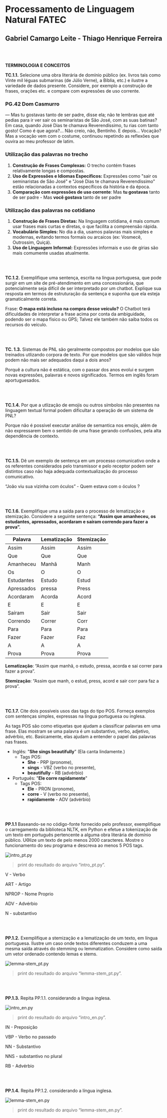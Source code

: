 <h1> Processamento de Linguagem Natural FATEC </h1>
<h2> Gabriel Camargo Leite - Thiago Henrique Ferreira </h2>

<br><br>

**TERMINOLOGIA E CONCEITOS**

**TC.1.1.** Selecione uma obra literária de domínio público (ex. livros tais como Vinte mil léguas
submarinas (de Júlio Verne), a Bíblia, etc.) e ilustre a variedade de dados presente. Considere,
por exemplo a construção de frases, orações etc. e compare com expressões de uso corrente.

### **PG.42 Dom Casmurro**

— Mas tu gostavas tanto de ser padre, disse ela; não te lembras que até pedias
para ir ver sair os seminaristas de São José, com as suas batinas? Em casa,
quando José Dias te chamava Reverendíssimo, tu rias com tanto gosto! Como é
que agora?... Não creio, não, Bentinho. E depois... Vocação? Mas a vocação vem
com o costume, continuou repetindo as reflexões que ouvira ao meu professor de
latim.

### Utilização das palavras no trecho

1. **Construção de Frases Complexas:** O trecho contém frases relativamente longas e compostas.
2. **Uso de Expressões e Idiomas Específicos:** Expressões como "sair os seminaristas de São José" e "José Dias te chamava Reverendíssimo" estão relacionadas a contextos específicos da história e da época.
3. **Comparação com expressões de uso corrente**:
Mas **tu gostavas** tanto de ser padre - Mas **você gostava** tanto de ser padre

### Utilização das palavras no cotidiano

1. **Construção de Frases Diretas:** Na linguagem cotidiana, é mais comum usar frases mais curtas e diretas, o que facilita a compreensão rápida.
2. **Vocabulário Simples:** No dia a dia, usamos palavras mais simples e modernas, evitando termos formais ou arcaicos (ex: Vosmecê, Outrossim, Quiçá).
3. **Uso de Linguagem Informal:** Expressões informais e uso de gírias são mais comumente usadas atualmente.

<br><br>

**TC.1.2.** Exemplifique uma sentença, escrita na língua portuguesa, que pode surgir em um site de
pré-atendimento em uma concessionária, que potencialmente seja difícil de ser interpretado por
um chatbot. Explique sua resposta em termos de estruturação da sentença e suponha que ela
esteja gramaticalmente correta.

Frase: **O mapa está incluso na compra desse veículo?**
O Chatbot terá dificuldades de interpretar a frase acima por conta da ambiguidade, podendo ser o mapa físico ou GPS;
Talvez ele também não saiba todos os recursos do veículo.

<br><br>

**TC. 1.3.** Sistemas de PNL são geralmente compostos por modelos que são treinados utlizando
corpora de texto. Por que modelos que são válidos hoje podem não mais ser adequados daqui a
dois anos?

Porquê a cultura não é estática, com o passar dos anos evolui e surgem novas expressões, palavras e novos significados.  Termos em inglês foram aportuguesados.

<br><br>

**TC.1.4.** Por que a utlização de emojis ou outros símbolos não presentes na linguagem textual
formal podem dificultar a operação de um sistema de PNL?

Porque não é possivel executar análise de semantica nos emojis, além de não expressarem bem o sentido de uma frase gerando confusões, pela alta dependência de contexto. 

<br><br>

**TC.1.5.** Dê um exemplo de sentença em um processo comunicativo onde a os referentes
considerados pelo transmissor e pelo receptor podem ser distintos caso não haja adequada
contextualização do processo comunicativo.

“João viu sua vizinha com óculos” - Quem estava com o óculos ?

<br><br>

**TC.1.6.** Exemplifique uma a saída para o processo de lematização e stemização. Considere a
seguinte sentença:
**“Assim que amanheceu, os estudantes, apressados, acordaram e saíram correndo para fazer a
prova”.**

| Palavra | Lematização | Stemização |
| --- | --- | --- |
| Assim | Assim | Assim |
| Que | Que | Que |
| Amanheceu | Manhã | Manh |
| Os | O | O |
| Estudantes | Estudo | Estud |
| Apressados | pressa | Press |
| Acordaram | Acorda | Acord |
| E | E | E |
| Saíram | Sair | Sair |
| Correndo | Correr | Corr |
| Para | Para | Para |
| Fazer | Fazer | Faz |
| A | A | A |
| Prova | Prova | Prova |

**Lematização**:
“Assim que manhã, o estudo, pressa, acorda e sai correr para fazer a prova”.

**Stemização**:
“Assim que manh, o estud, press, acord e sair corr para faz a prova”.

<br><br>

**TC.1.7.** Cite dois possíveis usos das tags do tipo POS. Forneça exemplos com sentenças simples,
expressas na língua portuguesa ou inglesa. 

As tags POS são como etiquetas que ajudam a classificar palavras em uma frase. Elas mostram se uma palavra é um substantivo, verbo, adjetivo, advérbio, etc. Basicamente, elas ajudam a entender o papel das palavras nas frases.

- Inglês: "**She sings beautifully**" (Ela canta lindamente.)
    - Tags POS:
        - **She** - PRP (pronome),
        - **sings** - VBZ (verbo no presente),
        - **beautifully** - RB (advérbio)
- Português: "**Ele corre rapidamente**"
    - Tags POS:
        - **Ele** - PRON (pronome),
        - **corre** - V (verbo no presente),
        - **rapidamente** - ADV (advérbio)

<br><br>

**PP.1.1** Baseando-se no código-fonte fornecido pelo professor, exemplifique o carregamento da
biblioteca NLTK, em Python e efetue a tokenização de um texto em português pertencente a
alguma obra literária de domínio público. UƟlize um texto de pelo menos 2000 caracteres.
Mostre o funcionamento do seu programa e descreva ao menos 5 POS tags.

![intro_pt.py](samples/Untitled.png)

> print do resultado do arquivo “intro_pt.py”.
> 

V - Verbo

ART - Artigo

NPROP - Nome Proprio

ADV - Advérbio

N - substantivo

<br><br>

**PP.1.2.** Exemplifique a stemização e a lematização de um texto, em língua portuguesa. Ilustre
um caso onde textos diferentes conduzem a uma mesma saída através do stemming ou
lemmatization. Considere como saída um vetor ordenado contendo lemas e stems.

![lemma-stem_pt.py](samples/Untitled%201.png)

> print do resultado do arquivo “lemma-stem_pt.py”.
> 

<br><br>

**PP.1.3.** Repita PP.1.1. considerando a língua inglesa.

![intro_en.py](samples/Untitled%202.png)

> print do resultado do arquivo “intro_en.py”.
> 

IN - Preposição

VBP - Verbo no passado 

NN - Substantivo

NNS - substantivo no plural

RB - Advérbio

<br><br>

**PP.1.4.** Repita PP.1.2. considerando a língua inglesa.

![lemma-stem_en.py](samples/Untitled%203.png)

> print do resultado do arquivo “lemma-stem_en.py”.
>